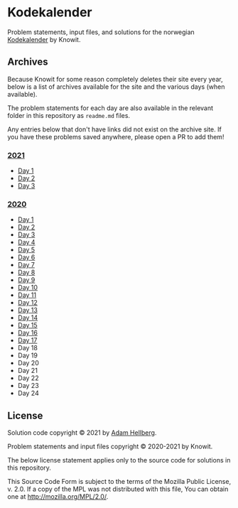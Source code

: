 # Kodekalender

Problem statements, input files, and solutions for the norwegian [Kodekalender][] by Knowit.

## Archives

Because Knowit for some reason completely deletes their site every year, below is a list of archives available for the site and the various days (when available).

The problem statements for each day are also available in the relevant folder in this repository as `readme.md` files.

Any entries below that don't have links did not exist on the archive site.
If you have these problems saved anywhere, please open a PR to add them!

### [2021][kodekalender-archive-2021-start]

 * [Day 1][kodekalender-archive-2021-01]
 * [Day 2][kodekalender-archive-2021-02]
 * [Day 3][kodekalender-archive-2021-03]

### [2020][kodekalender-archive-2020-start]

 * [Day 1][kodekalender-archive-2020-01]
 * [Day 2][kodekalender-archive-2020-02]
 * [Day 3][kodekalender-archive-2020-03]
 * [Day 4][kodekalender-archive-2020-04]
 * [Day 5][kodekalender-archive-2020-05]
 * [Day 6][kodekalender-archive-2020-06]
 * [Day 7][kodekalender-archive-2020-07]
 * [Day 8][kodekalender-archive-2020-08]
 * [Day 9][kodekalender-archive-2020-09]
 * [Day 10][kodekalender-archive-2020-10]
 * [Day 11][kodekalender-archive-2020-11]
 * [Day 12][kodekalender-archive-2020-12]
 * [Day 13][kodekalender-archive-2020-13]
 * [Day 14][kodekalender-archive-2020-14]
 * [Day 15][kodekalender-archive-2020-15]
 * [Day 16][kodekalender-archive-2020-16]
 * [Day 17][kodekalender-archive-2020-17]
 * Day 18
 * Day 19
 * Day 20
 * Day 21
 * Day 22
 * Day 23
 * Day 24

## License

Solution code copyright &copy; 2021 by [Adam Hellberg][sharparam].

Problem statements and input files copyright &copy; 2020-2021 by Knowit.

The below license statement applies only to the source code for solutions in this repository.

This Source Code Form is subject to the terms of the Mozilla Public License, v. 2.0.
If a copy of the MPL was not distributed with this file, You can obtain one at http://mozilla.org/MPL/2.0/.

[kodekalender]: https://julekalender.knowit.no/

[kodekalender-archive-2021-start]: https://archive.md/UWmnX
[kodekalender-archive-2021-01]: https://archive.md/QiJZ6
[kodekalender-archive-2021-02]: https://archive.md/XUXFX
[kodekalender-archive-2021-03]: https://archive.md/60bHQ

[kodekalender-archive-2020-start]: https://archive.md/wUf2a
[kodekalender-archive-2020-01]: https://archive.md/ts8Ov
[kodekalender-archive-2020-02]: https://archive.ph/FLiJU
[kodekalender-archive-2020-03]: https://archive.ph/iTI5U
[kodekalender-archive-2020-04]: https://archive.ph/9k5hD
[kodekalender-archive-2020-05]: https://archive.ph/5nRTV
[kodekalender-archive-2020-06]: https://archive.ph/r8xqu
[kodekalender-archive-2020-07]: https://archive.ph/qJCpf
[kodekalender-archive-2020-08]: https://archive.ph/349Ch
[kodekalender-archive-2020-09]: https://archive.ph/aVkCY
[kodekalender-archive-2020-10]: https://archive.ph/IM5N6
[kodekalender-archive-2020-11]: https://archive.ph/JMfCq
[kodekalender-archive-2020-12]: https://archive.ph/i2VON
[kodekalender-archive-2020-13]: https://archive.ph/niwI0
[kodekalender-archive-2020-14]: https://archive.ph/OZpGE
[kodekalender-archive-2020-15]: https://archive.ph/fky1o
[kodekalender-archive-2020-16]: https://archive.ph/DjMhl
[kodekalender-archive-2020-17]: https://archive.ph/e3fSh

[sharparam]: https://sharparam.com
